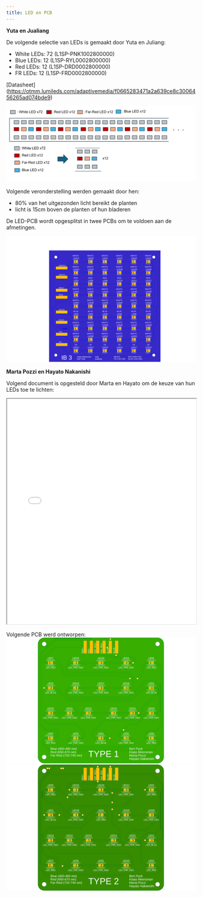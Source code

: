 ```yaml
---
title: LED en PCB
---
```



**Yuta en Jualiang**

De volgende selectie van LEDs is gemaakt door Yuta en Juliang:

* White LEDs: 72  (L1SP-PNK1002800000)
* Blue LEDs: 12  (L1SP-RYL0002800000)
* Red LEDs: 12  (L1SP-DRD0002800000)
* FR LEDs: 12  (L1SP-FRD0002800000)

[Datasheet] (https://otmm.lumileds.com/adaptivemedia/f0665283471a2a639ce8c3006456265ad074bde9)

![](yutajualian.png)

Volgende veronderstelling werden gemaakt door hen:
* 80% van het uitgezonden licht bereikt de planten
* licht is 15cm boven de planten of hun bladeren



De LED-PCB wordt opgesplitst in twee PCBs om te voldoen aan de afmetingen. 

![](YutaAndJialiangPCB.png)

**Marta Pozzi en Hayato Nakanishi**

Volgend document is opgesteld door Marta en Hayato om de keuze van hun LEDs toe te lichten:

<iframe src="LED_selection_proposal_document.pdf" width="100%" height="600px"></iframe>

Volgende PCB werd ontworpen:
![](Type1afb.png)
![](Type2afb.png)
